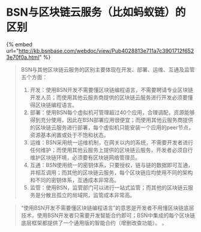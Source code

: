 # BSN与区块链云服务（比如蚂蚁链）的区别

{% embed url="http://kb.bsnbase.com/webdoc/view/Pub4028813e711a7c3901712f6523e70f0a.html" %}

> BSN与其他区块链云服务的区别主要体现在开发、部署、运维、互通及监管五个方面：
>
> 1. 开发：使用BSN开发不需要懂区块链编程语言，不需要聘请专业区块链开发人员；而使用其他云服务商提供的区块链云服务进行开发必须要懂得区块链编程语言。
> 2. 部署：使用BSN每个虚拟机可管理超过40个应用，合理调配，资源能够得到充分使用，因此在BSN部署应用很便宜；而使用其他云服务商提供的区块链云服务进行部署，每个虚拟机只能安装一个应用的peer节点，资源基本闲置或处于不饱和状态。
> 3. 运维：BSN采用统一运维机制，在网关以内的系统，不需要开发者进行任何维护；而使用其他云服务上提供的区块链云服务，开发者必须自行维护区块链环境，必须要有区块链网络管理员。
> 4. 互通：BSN使用统一的密钥体系，只要授权，链与链的数据即可互通，并相互调用；而其他的区块链云服务，每个区块链应均使用不同的架构和不同的密钥体系，互通成本非常高。
> 5. 监管：使用BSN，监管部门可以进行一站式监管；而其他的区块链云服务是分散且孤立的局域网，监管成本非常高。



> “使用BSN开发不需要懂区块链编程语言”的意思是开发者不用懂区块链底层技术，使用BSN开发者只需要开发智能合约即可；BSN中集成的每个区块链底层框架都提供了一个通用版的智能合约（增删改查功能）。 。

